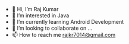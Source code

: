 - 👋 Hi, I’m Raj Kumar
- 👀 I’m interested in Java
- 🌱 I’m currently learning Android Development
- 💞️ I’m looking to collaborate on ...
- 📫 How to reach me rajkr7014@gmail.com

<!---
rajkr7014/rajkr7014 is a ✨ special ✨ repository because its `README.md` (this file) appears on your GitHub profile.
You can click the Preview link to take a look at your changes.
--->
